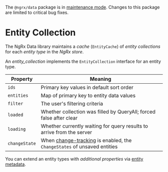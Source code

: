 <div class="alert is-critical">

The `@ngrx/data` package is in <a href="https://github.com/ngrx/platform/issues/4011" target="_blank">maintenance mode</a>.
Changes to this package are limited to critical bug fixes.

</div>

# Entity Collection

The NgRx Data library maintains a _cache_ (`EntityCache`) of
_entity collections_ for each _entity type_ in the _NgRx store_.

An _entity_collection_ implements the `EntityCollection` interface for an entity type.

| Property      | Meaning                                                                                             |
| ------------- | --------------------------------------------------------------------------------------------------- |
| `ids`         | Primary key values in default sort order                                                            |
| `entities`    | Map of primary key to entity data values                                                            |
| `filter`      | The user's filtering criteria                                                                       |
| `loaded`      | Whether collection was filled by QueryAll; forced false after clear                                 |
| `loading`     | Whether currently waiting for query results to arrive from the server                               |
| `changeState` | When [change-tracking](guide/data/entity-change-tracker) is enabled, the `ChangeStates` of unsaved entities |

You can extend an entity types with _additional properties_ via
[entity metadata](guide/data/entity-metadata#additionalcollectionstate).
